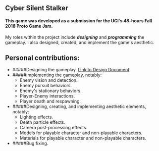 ## Cyber Silent Stalker

#### This game was developed as a submission for the UCI's 48-hours Fall 2018 Proto Game Jam.

My roles within the project include **_designing_** and **_programming_** the gameplay. I also designed, created, and implement the game's aesthetic.

## **Personal contributions:**
- #####Designing the gameplay. [Link to Design Document](Design_Document.docx)
- #####Implementing the gameplay, notably:
  - Enemy vision and detection.
  - Enemy pursuit behaviors.
  - Enemy's stationary behaviors.
  - Player-Enemy interactions.
  - Player death and respawning.
- #####Designing, creating, and implementing aesthetic elements, notably:
  - Lighting effects.
  - Death particle effects.
  - Camera post-processing effects.
  - Models for playable character and non-playable characters.
  - Materials for playable character and non-playable characters.
- #####Bug fixing.

